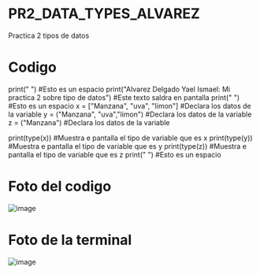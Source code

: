 # PR2_DATA_TYPES_ALVAREZ
Practica 2 tipos de datos
# Codigo
print(" ") #Esto es un espacio
print("Alvarez Delgado Yael Ismael: Mi practica 2 sobre tipo de datos") #Este texto saldra en pantalla
print(" ") #Esto es un espacio
x = ["Manzana", "uva", "limon"] #Declara los datos de la variable 
y = ("Manzana", "uva","limon") #Declara los datos de la variable 
z = ("Manzana") #Declara los datos de la variable 

print(type(x)) #Muestra e pantalla el tipo de variable que es x
print(type(y)) #Muestra e pantalla el tipo de variable que es y
print(type(z)) #Muestra e pantalla el tipo de variable que es z
print(" ") #Esto es un espacio
# Foto del codigo
![image](https://github.com/user-attachments/assets/a01f98f2-c523-4609-927a-5c6fe9c0448d)
# Foto de la terminal
![image](https://github.com/user-attachments/assets/3069ebcf-c19f-4a26-bd11-f77c8a77c8bf)
